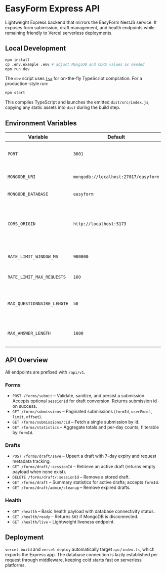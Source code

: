 # EasyForm Express API

Lightweight Express backend that mirrors the EasyForm NestJS service. It exposes form submission, draft management, and health endpoints while remaining friendly to Vercel serverless deployments.

## Local Development

```bash
npm install
cp .env.example .env # adjust MongoDB and CORS values as needed
npm run dev
```

The `dev` script uses [`tsx`](https://github.com/esbuild-kit/tsx) for on-the-fly TypeScript compilation. For a production-style run:

```bash
npm start
```

This compiles TypeScript and launches the emitted `dist/src/index.js`, copying any static assets into `dist` during the build step.

## Environment Variables

| Variable | Default | Description |
| --- | --- | --- |
| `PORT` | `3001` | Local listen port when running `npm start` |
| `MONGODB_URI` | `mongodb://localhost:27017/easyform` | Connection string for MongoDB |
| `MONGODB_DATABASE` | `easyform` | Database name |
| `CORS_ORIGIN` | `http://localhost:5173` | Allowed origin(s); comma-separated list for multiple values or `*` |
| `RATE_LIMIT_WINDOW_MS` | `900000` | Rate-limit window in milliseconds |
| `RATE_LIMIT_MAX_REQUESTS` | `100` | Requests allowed per window |
| `MAX_QUESTIONNAIRE_LENGTH` | `50` | Maximum number of questions per submission |
| `MAX_ANSWER_LENGTH` | `1000` | Maximum characters per text answer |

## API Overview

All endpoints are prefixed with `/api/v1`.

### Forms

- `POST /forms/submit` – Validate, sanitize, and persist a submission. Accepts optional `sessionId` for draft conversion. Returns submission id on success.
- `GET /forms/submissions` – Paginated submissions (`formId`, `userEmail`, `limit`, `offset`).
- `GET /forms/submissions/:id` – Fetch a single submission by id.
- `GET /forms/statistics` – Aggregate totals and per-day counts, filterable by `formId`.

### Drafts

- `POST /forms/draft/save` – Upsert a draft with 7-day expiry and request metadata tracking.
- `GET /forms/draft/:sessionId` – Retrieve an active draft (returns empty payload when none exist).
- `DELETE /forms/draft/:sessionId` – Remove a stored draft.
- `GET /forms/draft` – Summary statistics for active drafts; accepts `formId`.
- `GET /forms/draft/admin/cleanup` – Remove expired drafts.

### Health

- `GET /health` – Basic health payload with database connectivity status.
- `GET /health/ready` – Returns `503` if MongoDB is disconnected.
- `GET /health/live` – Lightweight liveness endpoint.

## Deployment

`vercel build` and `vercel deploy` automatically target `api/index.ts`, which exports the Express app. The database connection is lazily established per request through middleware, keeping cold starts fast on serverless platforms.
